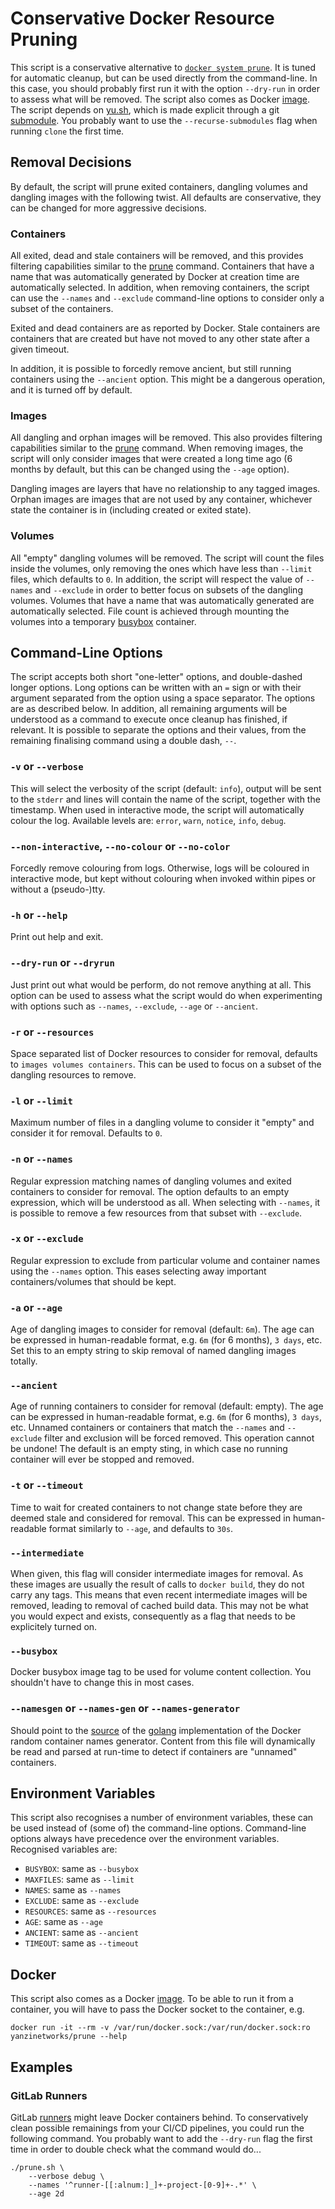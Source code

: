 # Conservative Docker Resource Pruning

This script is a conservative alternative to [`docker system prune`][prune]. It
is tuned for automatic cleanup, but can be used directly from the command-line.
In this case, you should probably first run it with the option `--dry-run` in
order to assess what will be removed. The script also comes as Docker [image].
The script depends on [yu.sh], which is made explicit through a git [submodule].
You probably want to use the `--recurse-submodules` flag when running `clone`
the first time.

  [prune]: https://docs.docker.com/engine/reference/commandline/system_prune/
  [image]: https://hub.docker.com/r/yanzinetworks/prune
  [yu.sh]: https://github.com/YanziNetworks/yu.sh
  [submodule]: https://git-scm.com/book/en/v2/Git-Tools-Submodules

## Removal Decisions

By default, the script will prune exited containers, dangling volumes and
dangling images with the following twist. All defaults are conservative, they
can be changed for more aggressive decisions.

### Containers

All exited, dead and stale containers will be removed, and this provides
filtering capabilities similar to the [prune][cprune] command. Containers that
have a name that was automatically generated by Docker at creation time are
automatically selected. In addition, when removing containers, the script can
use the `--names` and `--exclude` command-line options to consider only a subset
of the containers.

Exited and dead containers are as reported by Docker. Stale containers are
containers that are created but have not moved to any other state after a given
timeout.

In addition, it is possible to forcedly remove ancient, but still running
containers using the `--ancient` option. This might be a dangerous operation,
and it is turned off by default.

  [cprune]: https://docs.docker.com/engine/reference/commandline/container_prune/

### Images

All dangling and orphan images will be removed. This also provides filtering
capabilities similar to the [prune][iprune] command. When removing images, the
script will only consider images that were created a long time ago (6 months by
default, but this can be changed using the `--age` option).

Dangling images are layers that have no relationship to any tagged images.
Orphan images are images that are not used by any container, whichever state the
container is in (including created or exited state).

  [iprune]: https://docs.docker.com/engine/reference/commandline/image_prune/

### Volumes

All "empty" dangling volumes will be removed. The script will count the files
inside the volumes, only removing the ones which have less than `--limit` files,
which defaults to `0`. In addition, the script will respect the value of
`--names` and `--exclude` in order to better focus on subsets of the dangling
volumes. Volumes that have a name that was automatically generated are
automatically selected. File count is achieved through mounting the volumes into
a temporary [busybox] container.

  [busybox]: https://hub.docker.com/_/busybox

## Command-Line Options

The script accepts both short "one-letter" options, and double-dashed longer
options. Long options can be written with an `=` sign or with their argument
separated from the option using a space separator. The options are as described
below. In addition, all remaining arguments will be understood as a command to
execute once cleanup has finished, if relevant. It is possible to separate the
options and their values, from the remaining finalising command using a double
dash, `--`.


### `-v` or `--verbose`

This will select the verbosity of the script (default: `info`), output will be
sent to the `stderr` and lines will contain the name of the script, together
with the timestamp. When used in interactive mode, the script will automatically
colour the log. Available levels are: `error`, `warn`, `notice`, `info`,
`debug`.

### `--non-interactive`, `--no-colour` or `--no-color`

Forcedly remove colouring from logs. Otherwise, logs will be coloured in
interactive mode, but kept without colouring when invoked within pipes or
without a (pseudo-)tty.

### `-h` or `--help`

Print out help and exit.

### `--dry-run` or `--dryrun`

Just print out what would be perform, do not remove anything at all. This option
can be used to assess what the script would do when experimenting with options
such as `--names`, `--exclude`, `--age` or `--ancient`.

### `-r` or `--resources`

Space separated list of Docker resources to consider for removal, defaults to
`images volumes containers`. This can be used to focus on a subset of the
dangling resources to remove.

### `-l` or `--limit`

Maximum number of files in a dangling volume to consider it "empty" and consider
it for removal. Defaults to `0`.

### `-n` or `--names`

Regular expression matching names of dangling volumes and exited containers to
consider for removal. The option defaults to an empty expression, which will be
understood as all. When selecting with `--names`, it is possible to remove a few
resources from that subset with `--exclude`.

### `-x` or `--exclude`

Regular expression to exclude from particular volume and container names using
the `--names` option. This eases selecting away important containers/volumes
that should be kept.

### `-a` or `--age`

Age of dangling images to consider for removal (default: `6m`). The age can be
expressed in human-readable format, e.g. `6m` (for 6 months), `3 days`, etc. Set
this to an empty string to skip removal of named dangling images totally.

### `--ancient`

Age of running containers to consider for removal (default: empty). The age can
be expressed in human-readable format, e.g. `6m` (for 6 months), `3 days`, etc.
Unnamed containers or containers that match the `--names` and `--exclude` filter
and exclusion will be forced removed. This operation cannot be undone! The
default is an empty sting, in which case no running container will ever be
stopped and removed.

### `-t` or `--timeout`

Time to wait for created containers to not change state before they are deemed
stale and considered for removal. This can be expressed in human-readable format
similarly to `--age`, and defaults to `30s`.

### `--intermediate`

When given, this flag will consider intermediate images for removal. As these
images are usually the result of calls to `docker build`, they do not carry any
tags. This means that even recent intermediate images will be removed, leading
to removal of cached build data. This may not be what you would expect and
exists, consequently as a flag that needs to be explicitely turned on.

### `--busybox`

Docker busybox image tag to be used for volume content collection. You shouldn't
have to change this in most cases.

### `--namesgen` or `--names-gen` or `--names-generator`

Should point to the [source] of the [golang] implementation of the Docker random
container names generator. Content from this file will dynamically be read and
parsed at run-time to detect if containers are "unnamed" containers.

  [source]: https://raw.githubusercontent.com/moby/moby/master/pkg/namesgenerator/names-generator.go
  [golang]: https://golang.org/

## Environment Variables

This script also recognises a number of environment variables, these can be used
instead of (some of) the command-line options. Command-line options always have
precedence over the environment variables. Recognised variables are:

- `BUSYBOX`: same as `--busybox`
- `MAXFILES`: same as `--limit`
- `NAMES`: same as `--names`
- `EXCLUDE`: same as `--exclude`
- `RESOURCES`: same as `--resources`
- `AGE`: same as `--age`
- `ANCIENT`: same as `--ancient`
- `TIMEOUT`: same as `--timeout`

## Docker

This script also comes as a Docker [image]. To be able to run it from a
container, you will have to pass the Docker socket to the container, e.g.

```shell
docker run -it --rm -v /var/run/docker.sock:/var/run/docker.sock:ro yanzinetworks/prune --help
```

## Examples

### GitLab Runners

GitLab [runners] might leave Docker containers behind. To conservatively clean
possible remainings from your CI/CD pipelines, you could run the following
command. You probably want to add the `--dry-run` flag the first time in order
to double check what the command would do...

```shell
./prune.sh \
    --verbose debug \
    --names '^runner-[[:alnum:]_]+-project-[0-9]+-.*' \
    --age 2d
```

  [runners]: https://docs.gitlab.com/runner/